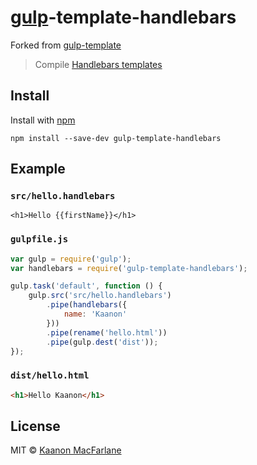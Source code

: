 # [gulp](https://github.com/wearefractal/gulp)-template-handlebars
Forked from [gulp-template](https://github.com/sindresorhus/gulp-template)

> Compile [Handlebars templates](http://www.handlebarsjs.com/)

## Install

Install with [npm](https://npmjs.org/package/gulp-template-handlebars)

```
npm install --save-dev gulp-template-handlebars
```


## Example

### `src/hello.handlebars`

```erb
<h1>Hello {{firstName}}</h1>
```

### `gulpfile.js`

```js
var gulp = require('gulp');
var handlebars = require('gulp-template-handlebars');

gulp.task('default', function () {
	gulp.src('src/hello.handlebars')
		.pipe(handlebars({
			name: 'Kaanon'
		}))
		.pipe(rename('hello.html'))
		.pipe(gulp.dest('dist'));
});
```

### `dist/hello.html`

```html
<h1>Hello Kaanon</h1>
```

## License

MIT © [Kaanon MacFarlane](http://kaanon.com)

